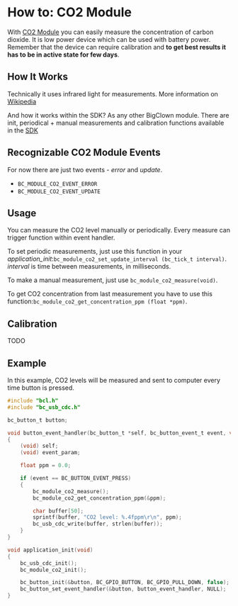 # How to: CO2 Module

With [CO2 Module](../hardware/about-co2-module.md) you can easily measure the concentration of carbon dioxide. It is low power device which can be used with battery power. Remember that the device can require calibration and **to get best results it has to be in active state for few days**.

## How It Works

Technically it uses infrared light for measurements. More information on [Wikipedia](https://en.wikipedia.org/wiki/Carbon_dioxide_sensor)

And how it works within the SDK? As any other BigClown module. There are init, periodical + manual measurements and calibration functions available in the [SDK](https://sdk.bigclown.com/group__bc__module__co2.html)

## Recognizable CO2 Module Events

For now there are just two events - _error_ and _update_.

* `BC_MODULE_CO2_EVENT_ERROR`
* `BC_MODULE_CO2_EVENT_UPDATE`

## Usage

You can measure the CO2 level manually or periodically. Every measure can trigger function within event handler.

To set periodic measurements, just use this function in your _application\_init_:`bc_module_co2_set_update_interval (bc_tick_t interval)`. _interval_ is time between measurements, in milliseconds.

To make a manual measurement, just use `bc_module_co2_measure(void)`.

To get CO2 concentration from last measurement you have to use this function:`bc_module_co2_get_concentration_ppm (float *ppm)`.

## Calibration

TODO

## Example

In this example, CO2 levels will be measured and sent to computer every time button is pressed.

```c
#include "bcl.h"
#include "bc_usb_cdc.h"

bc_button_t button;

void button_event_handler(bc_button_t *self, bc_button_event_t event, void *event_param)
{
    (void) self;
    (void) event_param;

    float ppm = 0.0;

    if (event == BC_BUTTON_EVENT_PRESS)
    {
        bc_module_co2_measure();
        bc_module_co2_get_concentration_ppm(&ppm);

        char buffer[50];
        sprintf(buffer, "CO2 level: %.4fppm\r\n", ppm);
        bc_usb_cdc_write(buffer, strlen(buffer));
    }
}

void application_init(void)
{
    bc_usb_cdc_init();
    bc_module_co2_init();

    bc_button_init(&button, BC_GPIO_BUTTON, BC_GPIO_PULL_DOWN, false);
    bc_button_set_event_handler(&button, button_event_handler, NULL);
}
```


